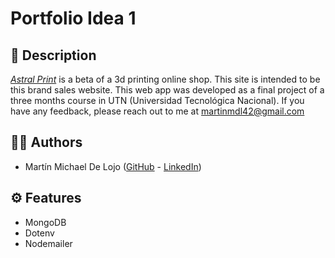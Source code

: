 # Portfolio Idea 1

## 📃 Description

[*Astral Print*](https://astralprint.herokuapp.com/) is a beta of a 3d printing online shop. This site is intended to be this brand sales website.
This web app was developed as a final project of a three months course in UTN (Universidad Tecnológica Nacional).
If you have any feedback, please reach out to me at martinmdl42@gmail.com

## 👨‍💻 Authors

- Martín Michael De Lojo ([GitHub](https://www.github.com/martinmdl) - [LinkedIn](https://www.linkedin.com/in/martinmdl/))

## ⚙ Features

- MongoDB
- Dotenv
- Nodemailer
